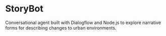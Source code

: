 # StoryBot
Conversational agent built with Dialogflow and Node.js to explore narrative forms for describing changes to urban environments.
